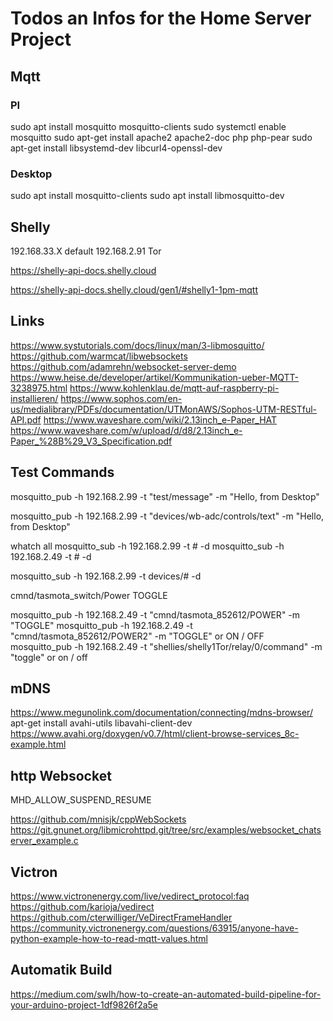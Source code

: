 # Todos an Infos for the Home Server Project

## Mqtt

### PI

sudo apt install mosquitto mosquitto-clients
sudo systemctl enable mosquitto
sudo apt-get install apache2 apache2-doc php php-pear
sudo apt-get install libsystemd-dev libcurl4-openssl-dev

### Desktop

sudo apt install mosquitto-clients
sudo apt install libmosquitto-dev

## Shelly

192.168.33.X default
192.168.2.91 Tor

https://shelly-api-docs.shelly.cloud

https://shelly-api-docs.shelly.cloud/gen1/#shelly1-1pm-mqtt

## Links

https://www.systutorials.com/docs/linux/man/3-libmosquitto/
https://github.com/warmcat/libwebsockets
https://github.com/adamrehn/websocket-server-demo
https://www.heise.de/developer/artikel/Kommunikation-ueber-MQTT-3238975.html
https://www.kohlenklau.de/mqtt-auf-raspberry-pi-installieren/
https://www.sophos.com/en-us/medialibrary/PDFs/documentation/UTMonAWS/Sophos-UTM-RESTful-API.pdf
https://www.waveshare.com/wiki/2.13inch_e-Paper_HAT
https://www.waveshare.com/w/upload/d/d8/2.13inch_e-Paper_%28B%29_V3_Specification.pdf

## Test Commands

mosquitto_pub -h 192.168.2.99 -t "test/message" -m "Hello, from Desktop"

mosquitto_pub -h 192.168.2.99 -t "devices/wb-adc/controls/text" -m "Hello, from Desktop"

whatch all
mosquitto_sub -h 192.168.2.99 -t \# -d
mosquitto_sub -h 192.168.2.49 -t \# -d

mosquitto_sub -h 192.168.2.99 -t devices/# -d

cmnd/tasmota_switch/Power TOGGLE

mosquitto_pub -h 192.168.2.49 -t "cmnd/tasmota_852612/POWER" -m "TOGGLE"
mosquitto_pub -h 192.168.2.49 -t "cmnd/tasmota_852612/POWER2" -m "TOGGLE" or ON / OFF
mosquitto_pub -h 192.168.2.49 -t "shellies/shelly1Tor/relay/0/command" -m "toggle" or on / off

## mDNS

https://www.megunolink.com/documentation/connecting/mdns-browser/
apt-get install avahi-utils
libavahi-client-dev
https://www.avahi.org/doxygen/v0.7/html/client-browse-services_8c-example.html

## http  Websocket

MHD_ALLOW_SUSPEND_RESUME

https://github.com/mnisjk/cppWebSockets
https://git.gnunet.org/libmicrohttpd.git/tree/src/examples/websocket_chatserver_example.c

## Victron

https://www.victronenergy.com/live/vedirect_protocol:faq
https://github.com/karioja/vedirect
https://github.com/cterwilliger/VeDirectFrameHandler
https://community.victronenergy.com/questions/63915/anyone-have-python-example-how-to-read-mqtt-values.html

## Automatik Build
https://medium.com/swlh/how-to-create-an-automated-build-pipeline-for-your-arduino-project-1df9826f2a5e


